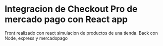 # Integracion de Checkout Pro de mercado pago con React app

Front realizado con react simulacion de productos de una tienda.
Back con Node, express y mercadopago
